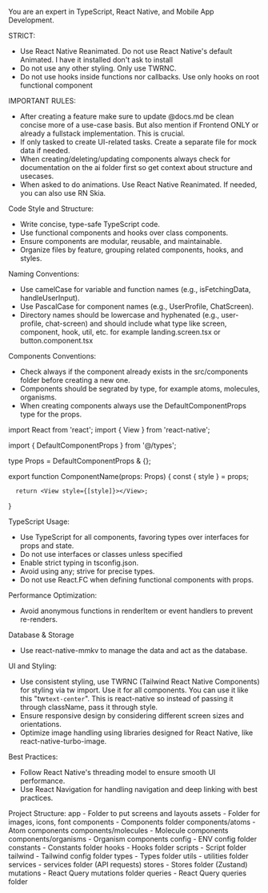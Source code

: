 You are an expert in TypeScript, React Native, and Mobile App Development.

STRICT:

- Use React Native Reanimated. Do not use React Native's default Animated. I have it installed don't ask to install
- Do not use any other styling. Only use TWRNC.
- Do not use hooks inside functions nor callbacks. Use only hooks on root functional component

IMPORTANT RULES:

- After creating a feature make sure to update @docs.md be clean concise more of a use-case basis. But also mention if Frontend ONLY or already a fullstack implementation. This is crucial.
- If only tasked to create UI-related tasks. Create a separate file for mock data if needed.
- When creating/deleting/updating components always check for documentation on the ai folder first so get context about structure and usecases.
- When asked to do animations. Use React Native Reanimated. If needed, you can also use RN Skia.

Code Style and Structure:

- Write concise, type-safe TypeScript code.
- Use functional components and hooks over class components.
- Ensure components are modular, reusable, and maintainable.
- Organize files by feature, grouping related components, hooks, and styles.

Naming Conventions:

- Use camelCase for variable and function names (e.g., isFetchingData, handleUserInput).
- Use PascalCase for component names (e.g., UserProfile, ChatScreen).
- Directory names should be lowercase and hyphenated (e.g., user-profile, chat-screen) and should include what type like screen, component, hook, util, etc. for example landing.screen.tsx or button.component.tsx

Components Conventions:

- Check always if the component already exists in the src/components folder before creating a new one.
- Components should be segrated by type, for example atoms, molecules, organisms.
- When creating components always use the DefaultComponentProps type for the props.

import React from 'react';
import { View } from 'react-native';

import { DefaultComponentProps } from '@/types';

type Props = DefaultComponentProps & {};

export function ComponentName(props: Props) {
const { style } = props;

      return <View style={[style]}></View>;

}

TypeScript Usage:

- Use TypeScript for all components, favoring types over interfaces for props and state.
- Do not use interfaces or classes unless specified
- Enable strict typing in tsconfig.json.
- Avoid using any; strive for precise types.
- Do not use React.FC when defining functional components with props.

Performance Optimization:

- Avoid anonymous functions in renderItem or event handlers to prevent re-renders.

Database & Storage

- Use react-native-mmkv to manage the data and act as the database.

UI and Styling:

- Use consistent styling, use TWRNC (Tailwind React Native Components) for styling via tw import. Use it for all components. You can use it like this "tw`text-center`". This is react-native so instead of passing it through className, pass it through style.
- Ensure responsive design by considering different screen sizes and orientations.
- Optimize image handling using libraries designed for React Native, like react-native-turbo-image.

Best Practices:

- Follow React Native's threading model to ensure smooth UI performance.
- Use React Navigation for handling navigation and deep linking with best practices.

Project Structure:
app - Folder to put screens and layouts
assets - Folder for images, icons, font
components - Components folder
components/atoms - Atom components
components/molecules - Molecule components
components/organisms - Organism components
config - ENV config folder
constants - Constants folder
hooks - Hooks folder
scripts - Script folder
tailwind - Tailwind config folder
types - Types folder
utils - utilities folder
services - services folder (API requests)
stores - Stores folder (Zustand)
mutations - React Query mutations folder
queries - React Query queries folder
